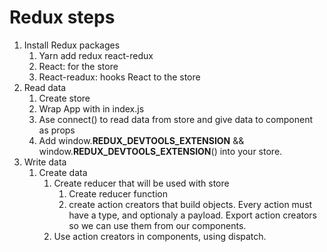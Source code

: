 # Redux steps

1. Install Redux packages
    1. Yarn add redux react-redux
    2. React: for the store
    3. React-readux: hooks React to the store
1. Read data
    1. Create store
    2. Wrap App with <Provider store={store}> in index.js
    3. Ase connect() to read data from store and give data to component as props
    4. Add window.__REDUX_DEVTOOLS_EXTENSION__ && window.__REDUX_DEVTOOLS_EXTENSION__() into your store.
1. Write data
    1. Create data
        1. Create reducer that will be used with store
            1. Create reducer function
            2. create action creators that build objects.  Every action must have a type, and optionaly a payload.  Export action creators so we can use them from our components.
        2. Use action creators in components, using dispatch.